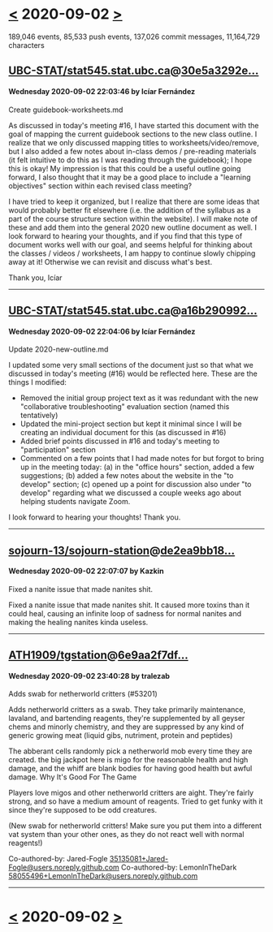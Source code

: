 # [<](2020-09-01.md) 2020-09-02 [>](2020-09-03.md)

189,046 events, 85,533 push events, 137,026 commit messages, 11,164,729 characters


## [UBC-STAT/stat545.stat.ubc.ca](https://github.com/UBC-STAT/stat545.stat.ubc.ca)@[30e5a3292e...](https://github.com/UBC-STAT/stat545.stat.ubc.ca/commit/30e5a3292e6fbe76a80f76bf802429fc5d1ede58)
#### Wednesday 2020-09-02 22:03:46 by Icíar Fernández

Create guidebook-worksheets.md

As discussed in today's meeting #16, I have started this document with the goal of mapping the current guidebook sections to the new class outline. I realize that we only discussed mapping titles to worksheets/video/remove, but I also added a few notes about in-class demos / pre-reading materials (it felt intuitive to do this as I was reading through the guidebook); I hope this is okay! My impression is that this could be a useful outline going forward, I also thought that it may be a good place to include a "learning objectives" section within each revised class meeting?

I have tried to keep it organized, but I realize that there are some ideas that would probably better fit elsewhere (i.e. the addition of the syllabus as a part of the course structure section within the website). I will make note of these and add them into the general 2020 new outline document as well. I look forward to hearing your thoughts, and if you find that this type of document works well with our goal, and seems helpful for thinking about the classes / videos / worksheets, I am happy to continue slowly chipping away at it! Otherwise we can revisit and discuss what's best.

Thank you,
Icíar

---
## [UBC-STAT/stat545.stat.ubc.ca](https://github.com/UBC-STAT/stat545.stat.ubc.ca)@[a16b290992...](https://github.com/UBC-STAT/stat545.stat.ubc.ca/commit/a16b2909920e8f47e405812094cb7e33205d8733)
#### Wednesday 2020-09-02 22:04:06 by Icíar Fernández

Update 2020-new-outline.md

I updated some very small sections of the document just so that what we discussed in today's meeting (#16) would be reflected here. These are the things I modified:

- Removed the initial group project text as it was redundant with the new "collaborative troubleshooting" evaluation section (named this tentatively)
- Updated the mini-project section but kept it minimal since I will be creating an individual document for this (as discussed in #16)
- Added brief points discussed in #16 and today's meeting to "participation" section
- Commented on a few points that I had made notes for but forgot to bring up in the meeting today: (a) in the "office hours" section, added a few suggestions; (b) added a few notes about the website in the "to develop" section; (c) opened up a point for discussion also under "to develop" regarding what we discussed a couple weeks ago about helping students navigate Zoom. 

I look forward to hearing your thoughts! Thank you.

---
## [sojourn-13/sojourn-station](https://github.com/sojourn-13/sojourn-station)@[de2ea9bb18...](https://github.com/sojourn-13/sojourn-station/commit/de2ea9bb18556348355bcff223588d6be98f1353)
#### Wednesday 2020-09-02 22:07:07 by Kazkin

Fixed a nanite issue that made nanites shit.

Fixed a nanite issue that made nanites shit. It caused more toxins than it could heal, causing an infinite loop of sadness for normal nanites and making the healing nanites kinda useless.

---
## [ATH1909/tgstation](https://github.com/ATH1909/tgstation)@[6e9aa2f7df...](https://github.com/ATH1909/tgstation/commit/6e9aa2f7df3e29d2815c04b60c8c2ba8de069ef4)
#### Wednesday 2020-09-02 23:40:28 by tralezab

Adds swab for netherworld critters (#53201)

Adds netherworld critters as a swab. They take primarily maintenance, lavaland, and bartending reagents, they're supplemented by all geyser chems and minorly chemistry, and they are suppressed by any kind of generic growing meat (liquid gibs, nutriment, protein and peptides)

The abberant cells randomly pick a netherworld mob every time they are created. the big jackpot here is migo for the reasonable health and high damage, and the whiff are blank bodies for having good health but awful damage.
Why It's Good For The Game

Players love migos and other netherworld critters are aight. They're fairly strong, and so have a medium amount of reagents. Tried to get funky with it since they're supposed to be odd creatures.

(New swab for netherworld critters! Make sure you put them into a different vat system than your other ones, as they do not react well with normal reagents!)

Co-authored-by: Jared-Fogle <35135081+Jared-Fogle@users.noreply.github.com>
Co-authored-by: LemonInTheDark <58055496+LemonInTheDark@users.noreply.github.com>

---

# [<](2020-09-01.md) 2020-09-02 [>](2020-09-03.md)


